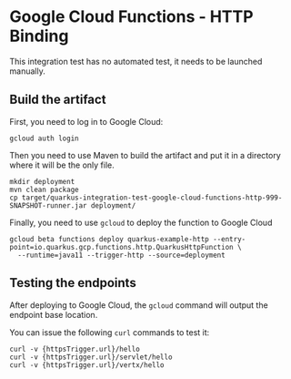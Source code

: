 # Google Cloud Functions - HTTP Binding

This integration test has no automated test, it needs to be launched manually.

## Build the artifact

First, you need to log in to Google Cloud:

```shell script
gcloud auth login
```

Then you need to use Maven to build the artifact and put it in a directory where it will be the only file.

```shell script
mkdir deployment
mvn clean package
cp target/quarkus-integration-test-google-cloud-functions-http-999-SNAPSHOT-runner.jar deployment/
```

Finally, you need to use `gcloud` to deploy the function to Google Cloud

```shell script
gcloud beta functions deploy quarkus-example-http --entry-point=io.quarkus.gcp.functions.http.QuarkusHttpFunction \
  --runtime=java11 --trigger-http --source=deployment
```

## Testing the endpoints

After deploying to Google Cloud, the `gcloud` command will output the endpoint base location.

You can issue the following `curl` commands to test it:

```shell script
curl -v {httpsTrigger.url}/hello
curl -v {httpsTrigger.url}/servlet/hello
curl -v {httpsTrigger.url}/vertx/hello
```
